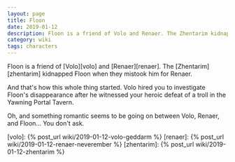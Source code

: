 ```yaml
---
layout: page
title: Floon
date: 2019-01-12
description: Floon is a friend of Volo and Renaer. The Zhentarim kidnapped Floon when they mistook him for Renaer.
category: wiki
tags: characters
---
```


Floon is a friend of [Volo][volo] and [Renaer][renaer]. The [Zhentarim][zhentarim] kidnapped Floon when they mistook him for Renaer.

And that's how this whole thing started. Volo hired you to investigate Floon's disappearance after he witnessed your heroic defeat of a troll in the Yawning Portal Tavern.

Oh, and something romantic seems to be going on between Volo, Renaer, and Floon... You don't ask.

[volo]: {% post_url wiki/2019-01-12-volo-geddarm %}
[renaer]: {% post_url wiki/2019-01-12-renaer-neverember %}
[zhentarim]: {% post_url wiki/2019-01-12-zhentarim %}